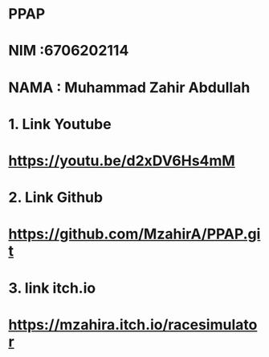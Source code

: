 # PPAP
# NIM :6706202114
# NAMA : Muhammad Zahir Abdullah

# 1. Link Youtube
# https://youtu.be/d2xDV6Hs4mM
# 2. Link Github
# https://github.com/MzahirA/PPAP.git
# 3. link itch.io
# https://mzahira.itch.io/racesimulator
